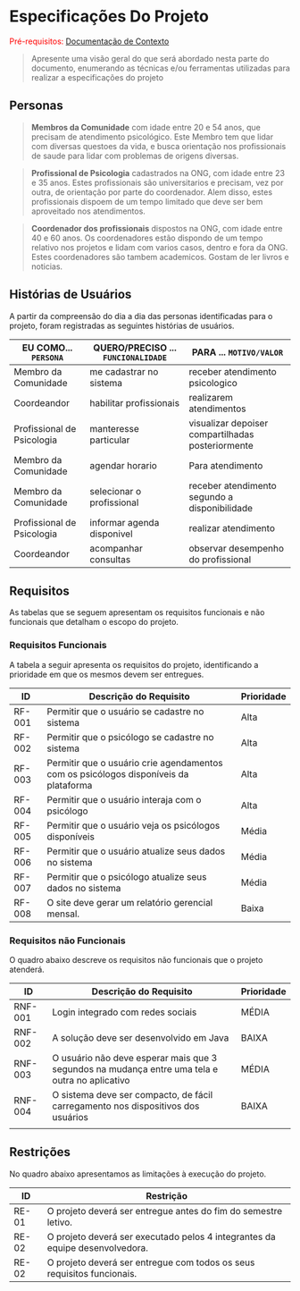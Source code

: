 # Especificações Do Projeto

<span style="color:red">Pré-requisitos: <a href="1-Contexto.md"> Documentação de Contexto</a></span>

> Apresente uma visão geral do que será abordado nesta parte do
> documento, enumerando as técnicas e/ou ferramentas utilizadas para
> realizar a especificações do projeto

## Personas
> **Membros da Comunidade** com idade entre 20 e 54 anos, que precisam de atendimento psicológico. Este Membro tem que lidar com diversas questoes da vida, e busca orientação nos profissionais de saude para lidar com problemas de origens diversas. 

> **Profissional de Psicologia** cadastrados na ONG, com idade entre 23 e 35 anos. Estes profissionais são universitarios e precisam, vez por outra, de orientação por parte do coordenador. Alem disso, estes profissionais dispoem de um tempo limitado que deve ser bem aproveitado nos atendimentos.

> **Coordenador dos profissionais** dispostos na ONG, com idade entre 40 e 60 anos. Os coordenadores estão dispondo de um tempo relativo nos projetos e lidam com varios casos, dentro e fora da ONG. Estes coordenadores são tambem academicos. Gostam de ler livros e noticias. 

## Histórias de Usuários

A partir  da  compreensão  do  dia  a  dia  das  personas  identificadas  para  o projeto,  foram registradas as seguintes histórias de usuários.



|EU COMO... `PERSONA`| QUERO/PRECISO ... `FUNCIONALIDADE`                                                   |PARA ... `MOTIVO/VALOR`                                                                           |
|--------------------|--------------------------------------------------------------------------------------|--------------------------------------------------------------------------------------------------|
|Membro da Comunidade	| me cadastrar no sistema	| receber atendimento psicologico	
|Coordeandor	|  habilitar profissionais	| realizarem atendimentos	
|Profissional de Psicologia	| manteresse particular	| visualizar depoiser compartilhadas posteriormente	
|Membro da Comunidade	| agendar horario	| Para atendimento	
|Membro da Comunidade	| selecionar o profissional	| receber atendimento segundo a disponibilidade	
|Profissional de Psicologia	| informar agenda disponivel	| realizar atendimento	
|Coordeandor	| acompanhar consultas	| observar desempenho do profissional	

## Requisitos

As tabelas que se seguem apresentam os requisitos funcionais e não funcionais que detalham o escopo do projeto.

### Requisitos Funcionais

A  tabela  a  seguir  apresenta  os  requisitos  do  projeto,  identificando  a  prioridade em  que  os mesmos devem ser entregues.


|ID    | Descrição do Requisito  | Prioridade |
|------|-----------------------------------------|----|
|RF-001| Permitir que o usuário se cadastre no sistema | Alta | 
|RF-002| Permitir que o psicólogo se cadastre no sistema | Alta | 
|RF-003| Permitir que o usuário crie agendamentos com os psicólogos disponíveis da plataforma  | Alta |
|RF-004| Permitir que o usuário interaja com o psicólogo | Alta |
|RF-005| Permitir que o usuário veja os psicólogos disponíveis | Média |
|RF-006| Permitir que o usuário atualize seus dados no sistema  | Média |
|RF-007| Permitir que o psicólogo atualize seus dados no sistema | Média |
|RF-008| O site deve gerar um relatório gerencial mensal.   | Baixa |

### Requisitos não Funcionais

O quadro abaixo descreve os requisitos não funcionais que o projeto atenderá.

|ID     | Descrição do Requisito  |Prioridade |
|-------|-------------------------|----|
|RNF-001| Login integrado com redes sociais | MÉDIA | 
|RNF-002| A solução deve ser desenvolvido em Java |  BAIXA | 
|RNF-003| O usuário não deve esperar mais que 3 segundos na mudança entre uma tela e outra no aplicativo |  MÉDIA | 
|RNF-004| O sistema deve ser compacto, de fácil carregamento nos dispositivos dos usuários |  BAIXA | 
||

## Restrições

No quadro abaixo apresentamos as limitações à execução do projeto. 

|ID| Restrição                                             |
|--|-------------------------------------------------------|
|RE-01| O projeto deverá ser entregue antes do fim do semestre letivo. |
|RE-02| O projeto deverá ser executado pelos 4 integrantes da equipe desenvolvedora. |
|RE-02| O projeto deverá ser entregue com todos os seus requisitos funcionais. |

